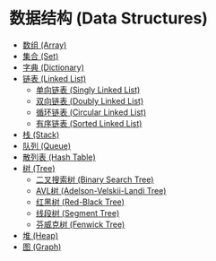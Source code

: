 # 数据结构 (Data Structures)

* [数组 (Array)]()
* [集合 (Set)]()
* [字典 (Dictionary)]()
* [链表 (Linked List)](./linked-list)
  * [单向链表 (Singly Linked List)]()
  * [双向链表 (Doubly Linked List)]()
  * [循环链表 (Circular Linked List)]()
  * [有序链表 (Sorted Linked List)]()
* [栈 (Stack)](./stack)
* [队列 (Queue)](./queue)
* [散列表 (Hash Table)](./hash-table)
* [树 (Tree)](./tree)
  * [二叉搜索树 (Binary Search Tree)](./tree/binary-search-tree)
  * [AVL树 (Adelson-Velskii-Landi Tree)](./tree/avl-tree)
  * [红黑树 (Red-Black Tree)](./tree/red-black-tree)
  * [线段树 (Segment Tree)](./tree/segment-tree)
  * [芬威克树 (Fenwick Tree)](./tree/fenwick-tree)
* [堆 (Heap)]()
* [图 (Graph)]()


